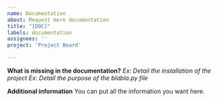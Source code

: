 ```yaml
---
name: Documentation
about: Request more documentation
title: "[DOC]"
labels: documentation
assignees: ''
project: 'Project Board'

---
```


**What is missing in the documentation?**
*Ex: Detail the installation of the project*
*Ex: Detail the purpose of the blabla.py file*

**Additional information**
You can put all the information you want here.
